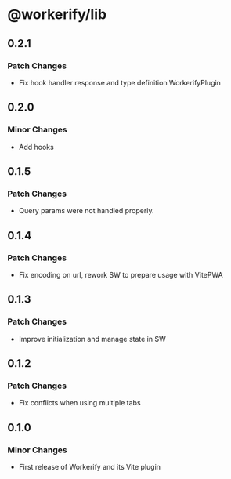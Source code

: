 # @workerify/lib

## 0.2.1

### Patch Changes

- Fix hook handler response and type definition WorkerifyPlugin

## 0.2.0

### Minor Changes

- Add hooks

## 0.1.5

### Patch Changes

- Query params were not handled properly.

## 0.1.4

### Patch Changes

- Fix encoding on url, rework SW to prepare usage with VitePWA

## 0.1.3

### Patch Changes

- Improve initialization and manage state in SW

## 0.1.2

### Patch Changes

- Fix conflicts when using multiple tabs

## 0.1.0

### Minor Changes

- First release of Workerify and its Vite plugin
